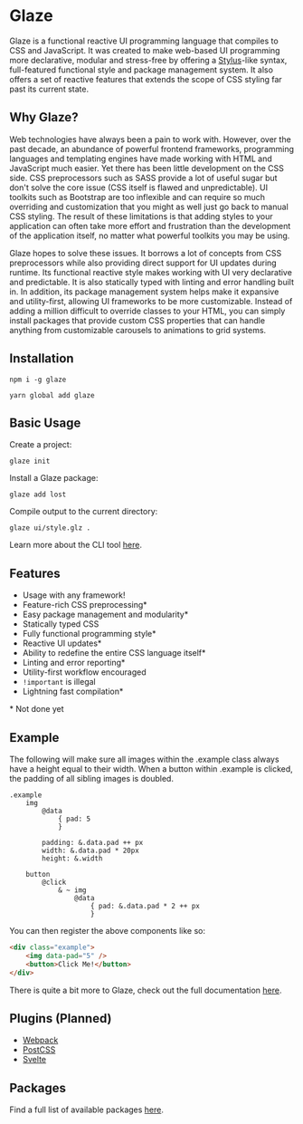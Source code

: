 # Glaze

Glaze is a functional reactive UI programming language that compiles to CSS and JavaScript. It was created to make web-based UI programming more declarative, modular and stress-free by offering a [Stylus](https://github.com/stylus/stylus)-like syntax, full-featured functional style and package management system. It also offers a set of reactive features that extends the scope of CSS styling far past its current state.

## Why Glaze?

Web technologies have always been a pain to work with. However, over the past decade, an abundance of powerful frontend frameworks, programming languages and templating engines have made working with HTML and JavaScript much easier. Yet there has been little development on the CSS side. CSS preprocessors such as SASS provide a lot of useful sugar but don't solve the core issue (CSS itself is flawed and unpredictable). UI toolkits such as Bootstrap are too inflexible and can require so much overriding and customization that you might as well just go back to manual CSS styling. The result of these limitations is that adding styles to your application can often take more effort and frustration than the development of the application itself, no matter what powerful toolkits you may be using.

Glaze hopes to solve these issues. It borrows a lot of concepts from CSS preprocessors while also providing direct support for UI updates during runtime. Its functional reactive style makes working with UI very declarative and predictable. It is also statically typed with linting and error handling built in. In addition, its package management system helps make it expansive and utility-first, allowing UI frameworks to be more customizable. Instead of adding a million difficult to override classes to your HTML, you can simply install packages that provide custom CSS properties that can handle anything from customizable carousels to animations to grid systems.

## Installation

`npm i -g glaze`

`yarn global add glaze`

## Basic Usage

Create a project:

`glaze init`

Install a Glaze package:

`glaze add lost`

Compile output to the current directory:

`glaze ui/style.glz .`

Learn more about the CLI tool [here](https://glaze-lang.dev/docs).

## Features

- Usage with any framework!
- Feature-rich CSS preprocessing*
- Easy package management and modularity*
- Statically typed CSS
- Fully functional programming style*
- Reactive UI updates*
- Ability to redefine the entire CSS language itself*
- Linting and error reporting*
- Utility-first workflow encouraged
- `!important` is illegal
- Lightning fast compilation*

\* Not done yet

## Example

The following will make sure all images within the .example class always have a height equal to their width. When a button within .example is clicked, the padding of all sibling images is doubled.

```glaze
.example
	img
		@data
			{ pad: 5
			}

		padding: &.data.pad ++ px
		width: &.data.pad * 20px
		height: &.width

	button
		@click
			& ~ img
				@data
					{ pad: &.data.pad * 2 ++ px
					}
```

You can then register the above components like so:

```html
<div class="example">
	<img data-pad="5" />
	<button>Click Me!</button>
</div>
```

There is quite a bit more to Glaze, check out the full documentation [here](https://glaze-lang.dev/docs).

## Plugins (Planned)

- [Webpack]()
- [PostCSS]()
- [Svelte]()

## Packages

Find a full list of available packages [here](https://glaze-lang.dev/packages).
